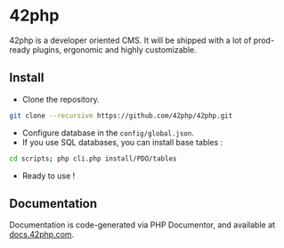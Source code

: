 # 42php

42php is a developer oriented CMS. It will be shipped with a lot of prod-ready plugins, ergonomic and highly customizable.

## Install

- Clone the repository.
```bash
git clone --recursive https://github.com/42php/42php.git
```
- Configure database in the `config/global.json`.
- If you use SQL databases, you can install base tables :
```bash
cd scripts; php cli.php install/PDO/tables
```
- Ready to use !

## Documentation

Documentation is code-generated via PHP Documentor, and available at [docs.42php.com](http://docs.42php.com).
